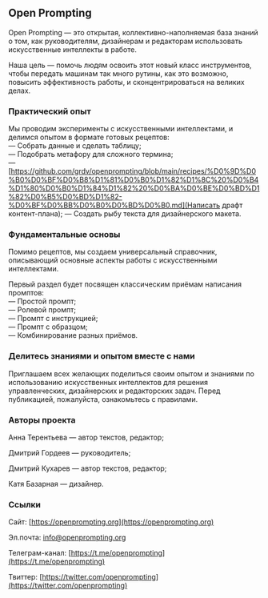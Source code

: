 ## Open Prompting

Open Prompting — это открытая, коллективно-наполняемая база знаний о том, как руководителям, дизайнерам и редакторам использовать искусственные интеллекты в работе.

Наша цель — помочь людям освоить этот новый класс инструментов, чтобы передать машинам так много рутины, как это возможно, повысить эффективность работы, и сконцентрироваться на великих делах.

### Практический опыт

Мы проводим эксперименты с искусственными интеллектами, и делимся опытом в формате готовых рецептов:  
— Собрать данные и сделать таблицу;  
— Подобрать метафору для сложного термина;  
— [https://github.com/grdv/openprompting/blob/main/recipes/%D0%9D%D0%B0%D0%BF%D0%B8%D1%81%D0%B0%D1%82%D1%8C%20%D0%B4%D1%80%D0%B0%D1%84%D1%82%20%D0%BA%D0%BE%D0%BD%D1%82%D0%B5%D0%BD%D1%82-%D0%BF%D0%BB%D0%B0%D0%BD%D0%B0.md](Написать драфт контент-плана);
— Создать рыбу текста для дизайнерского макета.

### Фундаментальные основы

Помимо рецептов, мы создаем универсальный справочник, описывающий основные аспекты работы с искусственными интеллектами. 

Первый раздел будет посвящен классическим приёмам написания промптов:  
— Простой промпт;  
— Ролевой промпт;  
— Промпт с инструкцией;  
— Промпт с образцом;  
— Комбинирование разных приёмов.

### Делитесь знаниями и опытом вместе с нами

Приглашаем всех желающих поделиться своим опытом и знаниями по использованию искусственных интеллектов для решения управленческих, дизайнерских и редакторских задач. Перед публикацией, пожалуйста, ознакомьтесь с правилами.

### Авторы проекта

Анна Терентьева — автор текстов, редактор;

Дмитрий Гордеев — руководитель;

Дмитрий Кухарев — автор текстов, редактор;

Катя Базарная — дизайнер.

### Ссылки

Сайт: [https://openprompting.org](https://openprompting.org)

Эл.почта: [info@openprompting.org](mailto:info@openprompting.org)

Телеграм-канал: [https://t.me/openprompting](https://t.me/openprompting)

Твиттер: [https://twitter.com/openprompting](https://twitter.com/openprompting)
